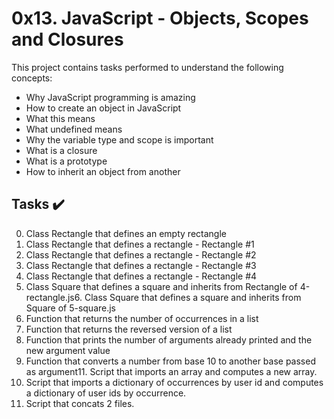 # 0x13. JavaScript - Objects, Scopes and Closures

This project contains tasks performed to understand the following concepts:

* Why JavaScript programming is amazing
* How to create an object in JavaScript
* What this means
* What undefined means
* Why the variable type and scope is important
* What is a closure
* What is a prototype
* How to inherit an object from another

## Tasks :heavy_check_mark:

0. Class Rectangle that defines an empty rectangle
1. Class Rectangle that defines a rectangle - Rectangle #1
2. Class Rectangle that defines a rectangle - Rectangle #2
3. Class Rectangle that defines a rectangle - Rectangle #3
4. Class Rectangle that defines a rectangle - Rectangle #4
5. Class Square that defines a square and inherits from Rectangle of 4-rectangle.js6. Class Square that defines a square and inherits from Square of 5-square.js
7. Function that returns the number of occurrences in a list
8. Function that returns the reversed version of a list
9. Function that prints the number of arguments already printed and the new argument value
10. Function that converts a number from base 10 to another base passed as argument11. Script that imports an array and computes a new array.
12. Script that imports a dictionary of occurrences by user id and computes a dictionary of user ids by occurrence.
13. Script that concats 2 files.
